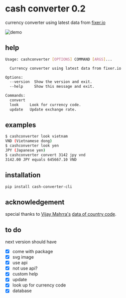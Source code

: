 # cash converter 0.2

currency converter using latest data from [fixer.io](https://fixer.io/)

![demo](https://rawcdn.githack.com/daenylio/cash-converter-cli/master/demo.svg "demo")

## help

```bash
Usage: cashconverter [OPTIONS] COMMAND [ARGS]...

  Currency converter using latest data from fixer.io

Options:
  --version  Show the version and exit.
  --help     Show this message and exit.

Commands:
  convert
  look     Look for currency code.
  update   Update exchange rate.
```

## examples

```bash
$ cashconverter look vietnam
VND (Vietnamese dong)
$ cashconverter look yen
JPY (Japanese yen)
$ cashconverter convert 3142 jpy vnd
3142.00 JPY equals 645667.10 VND
```

## installation

```bash
pip install cash-converter-cli
```

## acknowledgement

special thanks to [Vijay Mahrra's](https://github.com/vijinho) [data of country code](https://github.com/vijinho/ISO-Country-Data).

## to do

next version should have

- [x] come with package
- [x] svg image
- [x] use api
- [x] not use api?
- [x] custom help
- [x] update
- [x] look up for currency code
- [x] database
